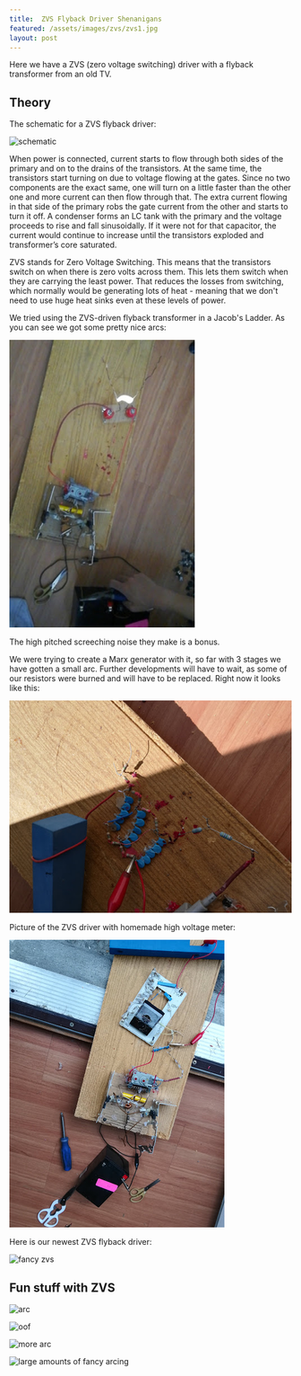 ```yaml
---
title:  ZVS Flyback Driver Shenanigans
featured: /assets/images/zvs/zvs1.jpg
layout: post
---
```


Here we have a ZVS (zero voltage switching) driver with a flyback transformer from an old TV.

## Theory ##

The schematic for a ZVS flyback driver:

![schematic](https://lh3.googleusercontent.com/-5tDLTZiX91Q/XDEUWPBvQ5I/AAAAAAABkQc/uOuvKcwZyj0jmXr6SxTi3LSouGmxRmn-wCK8BGAs/s512/891697856756226960%253Faccount_id%253D0)

When power is connected, current starts to flow through both sides of the primary and on to the drains of the transistors. At the same time, the transistors start turning on due to voltage flowing at the gates. Since no two components are the exact same, one will turn on a little faster than the other one and more current can then flow through that. The extra current flowing in that side of the primary robs the gate current from the other and starts to turn it off. A condenser forms an LC tank with the primary and the voltage proceeds to rise and fall sinusoidally. If it were not for that capacitor, the current would continue to increase until the transistors exploded and transformer’s core saturated.

ZVS stands for Zero Voltage Switching. This means that the transistors switch on when there is zero volts across them. This lets them switch when they are carrying the least power. That reduces the losses from switching, which normally would be generating lots of heat - meaning that we don't need to use huge heat sinks even at these levels of power.


We tried using the ZVS-driven flyback transformer in a Jacob's Ladder. As you can see we got some pretty nice arcs:


![Jacob's Ladder arcs](/assets/images/zvs1.jpg)

The high pitched screeching noise they make is a bonus.


We were trying to create a Marx generator with it, so far with 3 stages we have gotten a small arc. Further developments will have to wait, as some of our resistors were burned and will have to be replaced.  Right now it looks like this:


![Three stage marx generator](/assets/images/marxgen1.jpg)

Picture of the ZVS driver with homemade high voltage meter:


![ZVS with meter](/assets/images/zvs2.jpg)

Here is our newest ZVS flyback driver:

![fancy zvs](https://lh3.googleusercontent.com/-rm-RLrOZ2EM/XDFDDB2f3SI/AAAAAAABkSY/IiZZYlmj_PMrkzCGto-1bhIYIbHsw241QCK8BGAs/s512/2818685647517062228%253Faccount_id%253D0)


## Fun stuff with ZVS ##

![arc](https://lh3.googleusercontent.com/-7gR8t9wBTFM/XDEUlWixHnI/AAAAAAABkRs/cCj1D1uo16QLKvoWvaooy-khD-ASocnOACK8BGAs/s512/7575825074220907512%253Faccount_id%253D0)

![oof](https://lh3.googleusercontent.com/-jLsZdEdNWIc/XDEUbri6cdI/AAAAAAABkQs/B4XuS7yWsWIALoGbwHVx3iQWRw4h5Qu4ACK8BGAs/s512/3690410349034537076%253Faccount_id%253D0)

![more arc](https://lh3.googleusercontent.com/-t80Isc13biM/XDEUjpzuKxI/AAAAAAABkRc/K2oZY651gXYpRINY-78Lto2EP7CXiOfwQCK8BGAs/s512/2997584494788711283%253Faccount_id%253D0)

![large amounts of fancy arcing](https://lh3.googleusercontent.com/-rEtdp2AtDVA/XDEUgViaOoI/AAAAAAABkRM/5GA3c97Cao0kqr1n87pdWjgTxfsvRdiEwCK8BGAs/s512/8694691329288266158%253Faccount_id%253D0)
